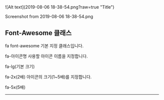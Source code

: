 ![Alt text](2019-08-06 18-38-54.png?raw=true "Title")

Screenshot from 2019-08-06 18-38-54.png

Font-Awesome 클래스
---
fa                  font-awesome 기본 지정 클래스입니다.

fa-아이콘명            사용할 아이콘 이름을 지정합니다.

fa-lg(기본 크기)

fa-2x(2배)           아이콘의 크기(1~5배)를 지정합니다.

fa-5x(5배)

---
